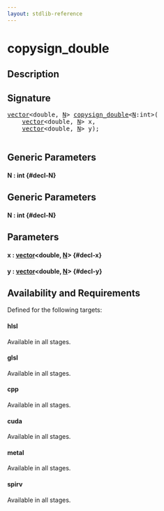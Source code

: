 ```yaml
---
layout: stdlib-reference
---
```


# copysign\_double

## Description





## Signature 

<pre>
<a href="/stdlib-reference/types/vector/index">vector</a>&lt;double, <a href="/stdlib-reference/types/vector/index#typeparam-N" class="code_var">N</a>&gt; <a href="/stdlib-reference/global-decls/copysign_double">copysign_double</a>&lt;<a href="/stdlib-reference/global-decls/copysign_double#typeparam-N" class="code_var">N</a>:int&gt;(
    <a href="/stdlib-reference/types/vector/index">vector</a>&lt;double, <a href="/stdlib-reference/types/vector/index#typeparam-N" class="code_var">N</a>&gt; <span class='code_param'>x</span>,
    <a href="/stdlib-reference/types/vector/index">vector</a>&lt;double, <a href="/stdlib-reference/types/vector/index#typeparam-N" class="code_var">N</a>&gt; <span class='code_param'>y</span>);

</pre>

## Generic Parameters

#### N  : int {#decl-N}

## Generic Parameters

#### N  : int {#decl-N}

## Parameters

#### x  : [vector](/stdlib-reference/types/vector/index)\<double, [N](/stdlib-reference/types/vector/index#typeparam-N)\> {#decl-x}
#### y  : [vector](/stdlib-reference/types/vector/index)\<double, [N](/stdlib-reference/types/vector/index#typeparam-N)\> {#decl-y}

## Availability and Requirements

Defined for the following targets:

#### hlsl
Available in all stages.

#### glsl
Available in all stages.

#### cpp
Available in all stages.

#### cuda
Available in all stages.

#### metal
Available in all stages.

#### spirv
Available in all stages.



